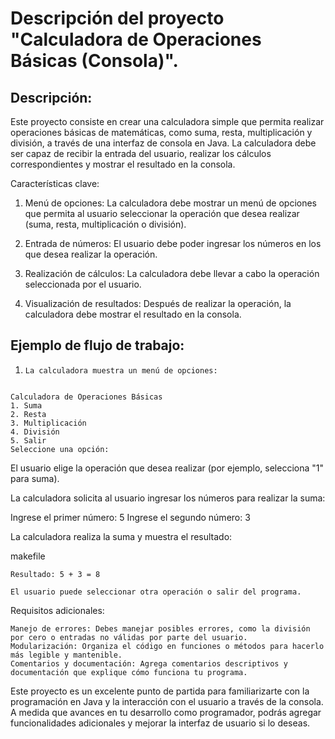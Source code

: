 # Descripción del proyecto "Calculadora de Operaciones Básicas (Consola)".

## Descripción:
Este proyecto consiste en crear una calculadora simple que permita realizar operaciones básicas de matemáticas, como suma, resta, multiplicación y división, a través de una interfaz de consola en Java. La calculadora debe ser capaz de recibir la entrada del usuario, realizar los cálculos correspondientes y mostrar el resultado en la consola.

Características clave:

1.    Menú de opciones: La calculadora debe mostrar un menú de opciones que permita al usuario seleccionar la operación que desea realizar (suma, resta, multiplicación o división).

2. Entrada de números: El usuario debe poder ingresar los números en los que desea realizar la operación.

3.    Realización de cálculos: La calculadora debe llevar a cabo la operación seleccionada por el usuario.

4.    Visualización de resultados: Después de realizar la operación, la calculadora debe mostrar el resultado en la consola.

## Ejemplo de flujo de trabajo:

1.     La calculadora muestra un menú de opciones:

```

Calculadora de Operaciones Básicas
1. Suma
2. Resta
3. Multiplicación
4. División
5. Salir
Seleccione una opción:
```

El usuario elige la operación que desea realizar (por ejemplo, selecciona "1" para suma).

La calculadora solicita al usuario ingresar los números para realizar la suma:

Ingrese el primer número: 5
Ingrese el segundo número: 3

La calculadora realiza la suma y muestra el resultado:

makefile

    Resultado: 5 + 3 = 8

    El usuario puede seleccionar otra operación o salir del programa.

Requisitos adicionales:

    Manejo de errores: Debes manejar posibles errores, como la división por cero o entradas no válidas por parte del usuario.
    Modularización: Organiza el código en funciones o métodos para hacerlo más legible y mantenible.
    Comentarios y documentación: Agrega comentarios descriptivos y documentación que explique cómo funciona tu programa.

Este proyecto es un excelente punto de partida para familiarizarte con la programación en Java y la interacción con el usuario a través de la consola. A medida que avances en tu desarrollo como programador, podrás agregar funcionalidades adicionales y mejorar la interfaz de usuario si lo deseas.
